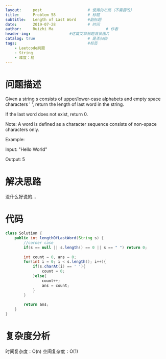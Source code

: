 ```yaml
---
layout:     post   				    # 使用的布局（不需要改）
title:      Problem 58				# 标题 
subtitle:   Length of Last Word     #副标题
date:       2019-07-28				# 时间
author:     Ruizhi Ma 						# 作者
header-img:              	#这篇文章标题背景图片
catalog: true 						# 是否归档
tags:								#标签
    - Leetcode刷题
    - String
    - 难度：易
---
```

# 问题描述
Given a string s consists of upper/lower-case alphabets and empty space characters ' ', return the length of last word in the string.

If the last word does not exist, return 0.

Note: A word is defined as a character sequence consists of non-space characters only.

Example:

Input: "Hello World"  

Output: 5

# 解决思路
没什么好说的...

# 代码
```java
class Solution {
    public int lengthOfLastWord(String s) {
        //corner case
        if(s == null || s.length() == 0 || s == " ") return 0;
        
        int count = 0, ans = 0;
        for(int i = 0; i < s.length(); i++){
            if(s.charAt(i) == ' '){
                count = 0;
            }else{
                count++;
                ans = count;
            }
        }
        
        return ans;
    }
}

```

# 复杂度分析
时间复杂度：O(n)
空间复杂度：O(1)